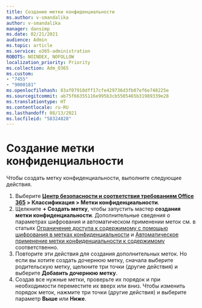 ```yaml
---
title: Создание метки конфиденциальности
ms.author: v-smandalika
author: v-smandalika
manager: dansimp
ms.date: 02/21/2021
audience: Admin
ms.topic: article
ms.service: o365-administration
ROBOTS: NOINDEX, NOFOLLOW
localization_priority: Priority
ms.collection: Adm_O365
ms.custom:
- "7455"
- "9000181"
ms.openlocfilehash: 83af07910dff17cfe429736d3fb07ef6e748225e
ms.sourcegitcommit: ab75f66355116e995b3cb5505465b31989339e28
ms.translationtype: HT
ms.contentlocale: ru-RU
ms.lasthandoff: 08/13/2021
ms.locfileid: "58324828"
---
```

# <a name="create-a-sensitivity-label"></a>Создание метки конфиденциальности

Чтобы создать метку конфиденциальности, выполните следующие действия.

1. Выберите **[Центр безопасности и соответствия требованиям Office 365](https://sip.protection.office.com/) > Классификация > Метки конфиденциальности**.
2. Щелкните **+ Создать метку**, чтобы запустить мастер **создания метки конфиденциальности**. Дополнительные сведения о параметрах шифрования и автоматическом применении меток см. в статьях [Ограничение доступа к содержимому с помощью шифрования в метках конфиденциальности](https://docs.microsoft.com/microsoft-365/compliance/encryption-sensitivity-labels) и [Автоматическое применение метки конфиденциальности к содержимому](https://docs.microsoft.com/microsoft-365/compliance/apply-sensitivity-label-automatically) соответственно.
3. Повторите эти действия для создания дополнительных меток. Но если вы хотите создать дочернюю метку, сначала выберите родительскую метку, щелкните три точки (другие действия) и выберите **Добавить дочернюю метку**.
4. Создав все нужные метки, проверьте их порядок и при необходимости переместите их вверх или вниз. Чтобы изменить порядок меток, нажмите три точки (другие действия) и выберите параметр **Выше** или **Ниже**. 
